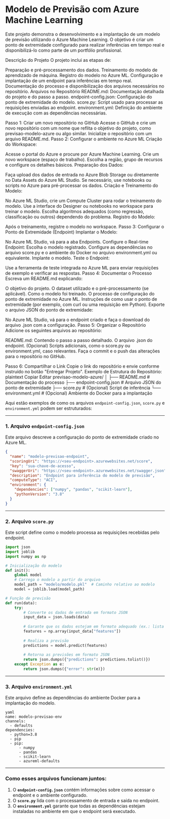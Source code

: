 # Modelo de Previsão com Azure Machine Learning

Este projeto demonstra o desenvolvimento e a implantação de um modelo de previsão utilizando o Azure Machine Learning. O objetivo é criar um ponto de extremidade configurado para realizar inferências em tempo real e disponibilizá-lo como parte de um portfólio profissional.

Descrição do Projeto
O projeto inclui as etapas de:

Preparação e pré-processamento dos dados.
Treinamento do modelo de aprendizado de máquina.
Registro do modelo no Azure ML.
Configuração e implantação de um endpoint para inferências em tempo real.
Documentação do processo e disponibilização dos arquivos necessários no repositório.
Arquivos no Repositório
README.md: Documentação detalhada do projeto e do passo a passo.
endpoint-config.json: Configuração do ponto de extremidade do modelo.
score.py: Script usado para processar as requisições enviadas ao endpoint.
environment.yml: Definição do ambiente de execução com as dependências necessárias.

Passo 1: Criar um novo repositório no GitHub
Acesse o GitHub e crie um novo repositório com um nome que reflita o objetivo do projeto, como previsao-modelo-azure ou algo similar.
Inicialize o repositório com um arquivo README.md.
Passo 2: Configurar o ambiente no Azure ML
Criação do Workspace:

Acesse o portal do Azure e procure por Azure Machine Learning.
Crie um novo workspace (espaço de trabalho).
Escolha a região, grupo de recursos e configure os detalhes básicos.
Preparação dos Dados:

Faça upload dos dados de entrada no Azure Blob Storage ou diretamente no Data Assets do Azure ML Studio.
Se necessário, use notebooks ou scripts no Azure para pré-processar os dados.
Criação e Treinamento do Modelo:

No Azure ML Studio, crie um Compute Cluster para rodar o treinamento do modelo.
Use a interface do Designer ou notebooks no workspace para treinar o modelo.
Escolha algoritmos adequados (como regressão, classificação ou outros) dependendo do problema.
Registro do Modelo:

Após o treinamento, registre o modelo no workspace.
Passo 3: Configurar o Ponto de Extremidade (Endpoint)
Implantar o Modelo:

No Azure ML Studio, vá para a aba Endpoints.
Configure o Real-time Endpoint:
Escolha o modelo registrado.
Configure as dependências no arquivo score.py e o ambiente do Docker no arquivo environment.yml ou equivalente.
Implante o modelo.
Teste o Endpoint:

Use a ferramenta de teste integrada no Azure ML para enviar requisições de exemplo e verificar as respostas.
Passo 4: Documentar o Processo
Escreva um README.md explicando:

O objetivo do projeto.
O dataset utilizado e o pré-processamento (se aplicável).
Como o modelo foi treinado.
O processo de configuração do ponto de extremidade no Azure ML.
Instruções de como usar o ponto de extremidade (por exemplo, com curl ou uma requisição em Python).
Exporte o arquivo JSON do ponto de extremidade:

No Azure ML Studio, vá para o endpoint criado e faça o download do arquivo .json com a configuração.
Passo 5: Organizar o Repositório
Adicione os seguintes arquivos ao repositório:

README.md: Contendo o passo a passo detalhado.
O arquivo .json do endpoint.
(Opcional) Scripts adicionais, como o score.py ou environment.yml, caso relevantes.
Faça o commit e o push das alterações para o repositório no GitHub.

Passo 6: Compartilhar o Link
Copie o link do repositório e envie conforme instruído no botão "Entregar Projeto".
Exemplo de Estrutura do Repositório:
plaintext
Copiar
Editar
previsao-modelo-azure/
│
├── README.md           # Documentação do processo
├── endpoint-config.json # Arquivo JSON do ponto de extremidade
├── score.py            # (Opcional) Script de inferência
└── environment.yml     # (Opcional) Ambiente do Docker para a implantação


Aqui estão exemplos de como os arquivos `endpoint-config.json`, `score.py` e `environment.yml` podem ser estruturados:

---

### **1. Arquivo `endpoint-config.json`**
Este arquivo descreve a configuração do ponto de extremidade criado no Azure ML.

```json
{
  "name": "modelo-previsao-endpoint",
  "scoringUri": "https://<seu-endpoint>.azurewebsites.net/score",
  "key": "sua-chave-de-acesso",
  "swaggerUri": "https://<seu-endpoint>.azurewebsites.net/swagger.json",
  "description": "Endpoint para inferência do modelo de previsão",
  "computeType": "ACI",
  "environment": {
    "dependencies": ["numpy", "pandas", "scikit-learn"],
    "pythonVersion": "3.8"
  }
}
```

---

### **2. Arquivo `score.py`**
Este script define como o modelo processa as requisições recebidas pelo endpoint.

```python
import json
import joblib
import numpy as np

# Inicialização do modelo
def init():
    global model
    # Carrega o modelo a partir do arquivo
    model_path = "modelo/modelo.pkl"  # Caminho relativo ao modelo
    model = joblib.load(model_path)

# Função de previsão
def run(data):
    try:
        # Converte os dados de entrada em formato JSON
        input_data = json.loads(data)
        
        # Garante que os dados estejam em formato adequado (ex.: lista de listas)
        features = np.array(input_data["features"])
        
        # Realiza a previsão
        predictions = model.predict(features)
        
        # Retorna as previsões em formato JSON
        return json.dumps({"predictions": predictions.tolist()})
    except Exception as e:
        return json.dumps({"error": str(e)})
```

---

### **3. Arquivo `environment.yml`**
Este arquivo define as dependências do ambiente Docker para a implantação do modelo.

```
yaml
name: modelo-previsao-env
channels:
  - defaults
dependencies:
  - python=3.8
  - pip
  - pip:
      - numpy
      - pandas
      - scikit-learn
      - azureml-defaults
```

---

### **Como esses arquivos funcionam juntos:**
1. O **`endpoint-config.json`** contém informações sobre como acessar o endpoint e o ambiente configurado.
2. O **`score.py`** lida com o processamento de entrada e saída no endpoint.
3. O **`environment.yml`** garante que todas as dependências estejam instaladas no ambiente em que o endpoint será executado.

